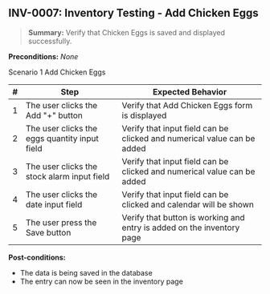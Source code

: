 ## **INV-0007:** Inventory Testing - Add Chicken Eggs

> **Summary:** Verify that Chicken Eggs is saved and displayed successfully.  <br>

**Preconditions:** _None_  

Scenario 1 Add Chicken Eggs

 | \# | Step | Expected Behavior | 
 |----|------|-------------------| 
 |  1 |  The user clicks the Add "+" button    | Verify that Add Chicken Eggs form is displayed  | 
 |  2 |  The user clicks the eggs quantity input field    | Verify that input field can be clicked and numerical value can be added  | 
 |  3 |  The user clicks the stock alarm input field   | Verify that input field can be clicked and numerical value can be added   |  
 |  4 |  The user clicks the date input field   | Verify that input field can be clicked and calendar will be shown   |  
 |  5 |  The user press the Save button   | Verify that button is working and entry is added on the inventory page   | 
 
**Post-conditions:**  

 * The data is being saved in the database
 * The entry can now be seen in the inventory page
